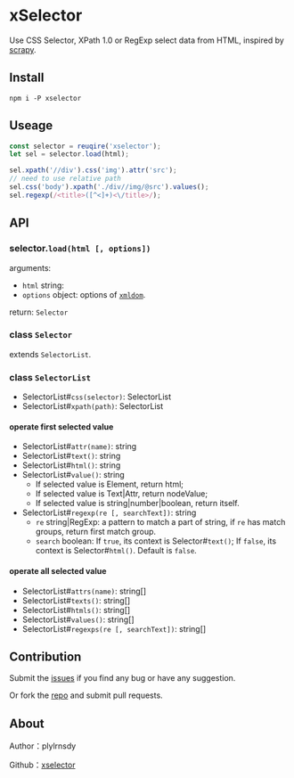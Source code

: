 # xSelector

Use CSS Selector, XPath 1.0 or RegExp select data from HTML, inspired by [scrapy](https://github.com/scrapy/scrapy).

## Install

    npm i -P xselector

## Useage

```javascript
const selector = reuqire('xselector');
let sel = selector.load(html);

sel.xpath('//div').css('img').attr('src');
// need to use relative path
sel.css('body').xpath('./div//img/@src').values();
sel.regexp(/<title>([^<]+)<\/title>/);
```

## API

### selector.`load(html [, options])`

arguments:

- `html` string:
- `options` object: options of [`xmldom`](https://github.com/jindw/xmldom#api-reference).

return: `Selector`

### class `Selector`

extends `SelectorList`.

### class `SelectorList`

- SelectorList#`css(selector)`: SelectorList
- SelectorList#`xpath(path)`: SelectorList

#### operate first selected value
- SelectorList#`attr(name)`: string
- SelectorList#`text()`: string
- SelectorList#`html()`: string
- SelectorList#`value()`: string
    - If selected value is Element, return html;
    - If selected value is Text|Attr, return nodeValue;
    - If selected value is string|number|boolean, return itself.
- SelectorList#`regexp(re [, searchText])`: string
    - `re` string|RegExp: a pattern to match a part of string, if `re` has match groups, return first match group.
    - `search` boolean: If `true`, its context is Selector#`text()`; If `false`, its context is Selector#`html()`. Default is `false`.

#### operate all selected value
- SelectorList#`attrs(name)`: string[]
- SelectorList#`texts()`: string[]
- SelectorList#`htmls()`: string[]
- SelectorList#`values()`: string[]
- SelectorList#`regexps(re [, searchText])`: string[]

## Contribution

Submit the [issues][issues] if you find any bug or have any suggestion.

Or fork the [repo][repository] and submit pull requests.

## About

Author：plylrnsdy

Github：[xselector][repository]


[issues]:https://github.com/plylrnsdy/xselector/issues
[repository]:https://github.com/plylrnsdy/xselector

